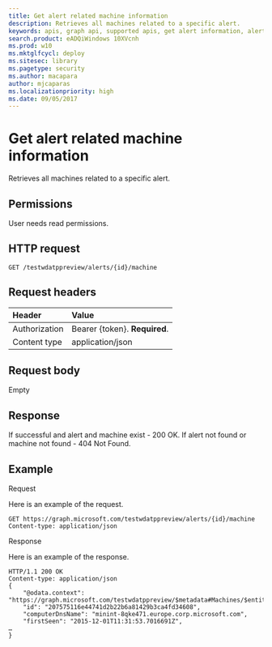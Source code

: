 ```yaml
---
title: Get alert related machine information 
description: Retrieves all machines related to a specific alert.
keywords: apis, graph api, supported apis, get alert information, alert information, related machine
search.product: eADQiWindows 10XVcnh
ms.prod: w10
ms.mktglfcycl: deploy
ms.sitesec: library
ms.pagetype: security
ms.author: macapara
author: mjcaparas
ms.localizationpriority: high
ms.date: 09/05/2017
---
```


# Get alert related machine information 
Retrieves all machines related to a specific alert.

## Permissions
User needs read permissions.

## HTTP request
```
GET /testwdatppreview/alerts/{id}/machine
```

## Request headers

Header | Value 
:---|:---
Authorization | Bearer {token}. **Required**.
Content type | application/json


## Request body
Empty

## Response
If successful and alert and machine exist - 200 OK.
If alert not found or machine not found - 404 Not Found.

## Example

Request

Here is an example of the request.

```
GET https://graph.microsoft.com/testwdatppreview/alerts/{id}/machine
Content-type: application/json
```

Response

Here is an example of the response.


```
HTTP/1.1 200 OK
Content-type: application/json
{
    "@odata.context": "https://graph.microsoft.com/testwdatppreview/$metadata#Machines/$entity",
    "id": "207575116e44741d2b22b6a81429b3ca4fd34608",
    "computerDnsName": "minint-8qke471.europe.corp.microsoft.com",
    "firstSeen": "2015-12-01T11:31:53.7016691Z",
…
}
```
